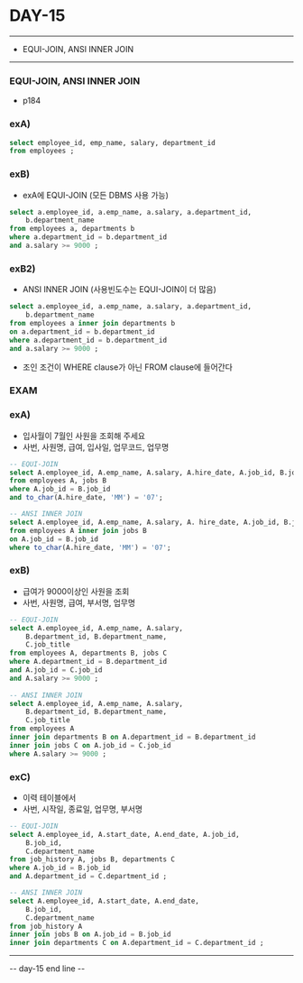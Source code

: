 DAY-15
======
- - -

* EQUI-JOIN, ANSI INNER JOIN
- - -

### EQUI-JOIN, ANSI INNER JOIN
* p184

### exA)
```sql
select employee_id, emp_name, salary, department_id
from employees ;
```

### exB)
* exA에 EQUI-JOIN (모든 DBMS 사용 가능)
```sql
select a.employee_id, a.emp_name, a.salary, a.department_id,
    b.department_name
from employees a, departments b
where a.department_id = b.department_id
and a.salary >= 9000 ;
```

### exB2)
* ANSI INNER JOIN (사용빈도수는 EQUI-JOIN이 더 많음)
```sql
select a.employee_id, a.emp_name, a.salary, a.department_id,
    b.department_name
from employees a inner join departments b
on a.department_id = b.department_id
where a.department_id = b.department_id
and a.salary >= 9000 ;
```
* 조인 조건이 WHERE clause가 아닌 FROM clause에 들어간다


### EXAM
### exA)
* 입사월이 7월인 사원을 조회해 주세요
* 사번, 사원명, 급여, 입사일, 업무코드, 업무명
```sql
-- EQUI-JOIN
select A.employee_id, A.emp_name, A.salary, A.hire_date, A.job_id, B.job_title
from employees A, jobs B 
where A.job_id = B.job_id
and to_char(A.hire_date, 'MM') = '07';

-- ANSI INNER JOIN
select A.employee_id, A.emp_name, A.salary, A. hire_date, A.job_id, B.job_title
from employees A inner join jobs B
on A.job_id = B.job_id
where to_char(A.hire_date, 'MM') = '07';
```

### exB)
* 급여가 9000이상인 사원을 조회
* 사번, 사원명, 급여, 부서명, 업무명

```sql
-- EQUI-JOIN
select A.employee_id, A.emp_name, A.salary,
    B.department_id, B.department_name,
    C.job_title
from employees A, departments B, jobs C
where A.department_id = B.department_id
and A.job_id = C.job_id
and A.salary >= 9000 ;
    
-- ANSI INNER JOIN
select A.employee_id, A.emp_name, A.salary,
    B.department_id, B.department_name,
    C.job_title
from employees A
inner join departments B on A.department_id = B.department_id
inner join jobs C on A.job_id = C.job_id
where A.salary >= 9000 ;
```


### exC)
* 이력 테이블에서
* 사번, 시작일, 종료일, 업무명, 부서명

```sql
-- EQUI-JOIN
select A.employee_id, A.start_date, A.end_date, A.job_id,
    B.job_id,
    C.department_name
from job_history A, jobs B, departments C
where A.job_id = B.job_id
and A.department_id = C.department_id ;

-- ANSI INNER JOIN
select A.employee_id, A.start_date, A.end_date,
    B.job_id,
    C.department_name
from job_history A
inner join jobs B on A.job_id = B.job_id
inner join departments C on A.department_id = C.department_id ;
```



- - - 
-- day-15 end line --

